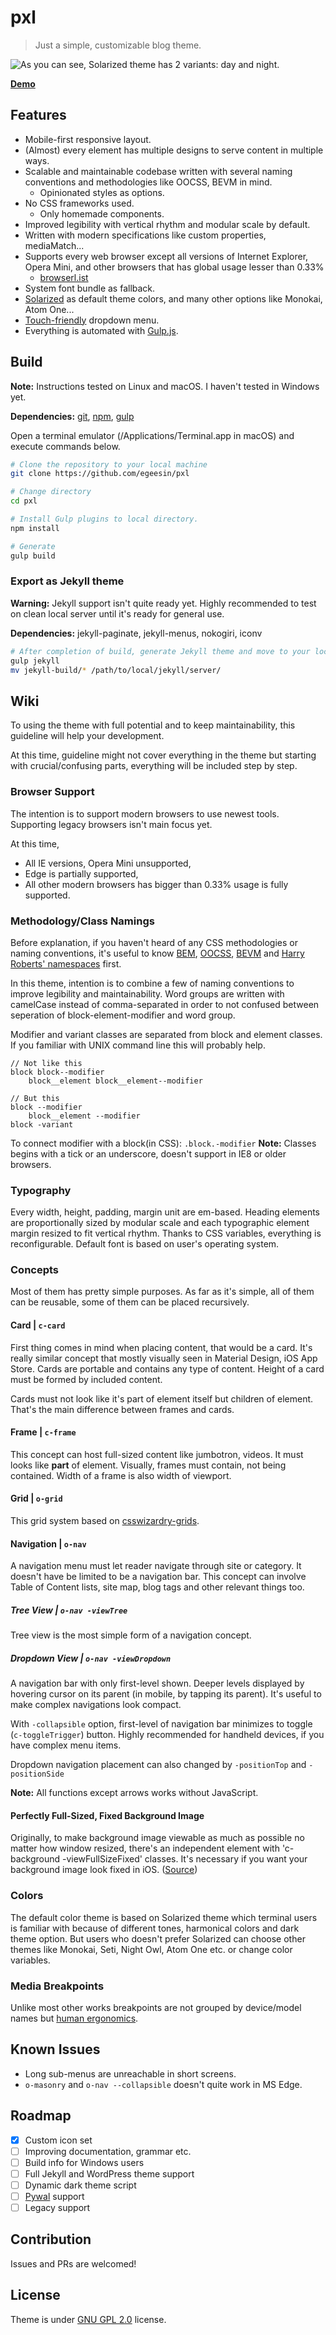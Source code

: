 # pxl
> Just a simple, customizable blog theme.

<img class="center" src="screenshot.png" alt="As you can see, Solarized theme has 2 variants: day and night." />

[**Demo**](https://pxl.egeesin.com)

## Features

- Mobile-first responsive layout.
- (Almost) every element has multiple designs to serve content in multiple ways.
- Scalable and maintainable codebase written with several naming conventions and methodologies like OOCSS, BEVM in mind.
	- Opinionated styles as options.
- No CSS frameworks used.
	- Only homemade components.
- Improved legibility with vertical rhythm and modular scale by default.
- Written with modern specifications like custom properties, mediaMatch...
- Supports every web browser except all versions of Internet Explorer, Opera Mini, and other browsers that has global usage lesser than 0.33%
	- [browserl.ist](http://browserl.ist/?q=%3E0.33%25%2C+not+ie+11%2C+not+op_mini+all)
- System font bundle as fallback.
- [Solarized](https://ethanschoonover.com/solarized/) as default theme colors, and many other options like Monokai, Atom One...
- [Touch-friendly](https://osvaldas.info/drop-down-navigation-responsive-and-touch-friendly) dropdown menu.
- Everything is automated with [Gulp.js](https://gulpjs.com/).

## Build

**Note:** Instructions tested on Linux and macOS. I haven't tested in Windows yet.

**Dependencies:** [git](https://git-scm.com/book/en/v2/Getting-Started-Installing-Git), [npm](https://www.npmjs.com/get-npm), [gulp](https://gulpjs.com/docs/en/getting-started/quick-start)

Open a terminal emulator (/Applications/Terminal.app in macOS) and execute commands below.


```sh
# Clone the repository to your local machine
git clone https://github.com/egeesin/pxl

# Change directory
cd pxl

# Install Gulp plugins to local directory.
npm install

# Generate
gulp build
```

### Export as Jekyll theme

**Warning:** Jekyll support isn't quite ready yet. Highly recommended to test on clean local server until it's ready for general use.

**Dependencies:** jekyll-paginate, jekyll-menus, nokogiri, iconv

```sh
# After completion of build, generate Jekyll theme and move to your local. 
gulp jekyll
mv jekyll-build/* /path/to/local/jekyll/server/
```



## Wiki

To using the theme with full potential and to keep maintainability, this guideline will help your development.

At this time, guideline might not cover everything in the theme but starting with crucial/confusing parts, everything will be included step by step.

### Browser Support

The intention is to support modern browsers to use newest tools. Supporting legacy browsers isn't main focus yet.

At this time,

- All IE versions, Opera Mini unsupported,
- Edge is partially supported,
- All other modern browsers has bigger than 0.33% usage is fully supported.


### Methodology/Class Namings

Before explanation, if you haven't heard of any CSS methodologies or naming conventions, it's useful to know [BEM](http://getbem.com/naming/), [OOCSS](https://www.slideshare.net/stubbornella/object-oriented-css), [BEVM](https://www.slideshare.net/Jyaasa/bevm-blockelementvariation-modifier) and [Harry Roberts' namespaces](https://csswizardry.com/2015/03/more-transparent-ui-code-with-namespaces/) first.

In this theme, intention is to combine a few of naming conventions to improve legibility and maintainability. Word groups are written with  camelCase instead of comma-separated in order to not confused between seperation of block-element-modifier and word group.

Modifier and variant classes are separated from block and element classes. If you familiar with UNIX command line this will probably help.

```
// Not like this
block block--modifier
	block__element block__element--modifier

// But this
block --modifier
	block__element --modifier
block -variant
```

To connect modifier with a block(in CSS): ``.block.-modifier``
**Note:** Classes begins with a tick or an underscore, doesn't support in IE8 or older browsers.


### Typography
Every width, height, padding, margin unit are em-based. Heading elements are proportionally sized by modular scale and each typographic element margin resized to fit vertical rhythm. Thanks to CSS variables, everything is reconfigurable. Default font is based on user's operating system.

### Concepts
Most of them has pretty simple purposes. As far as it's simple, all of them can be reusable, some of them can be placed recursively.

#### Card | ``c-card``
First thing comes in mind when placing content, that would be a card. It's really similar concept that mostly visually seen in Material Design, iOS App Store. Cards are portable and contains any type of content. Height of a card must be formed by included content.

Cards must not look like it's part of element itself but children of element. That's the main difference between frames and cards.

#### Frame | ``c-frame``
This concept can host full-sized content like jumbotron, videos. It must looks like **part** of element. Visually, frames must contain, not being contained. Width of a frame is also width of viewport.

#### Grid | ``o-grid``
This grid system based on [csswizardry-grids](https://github.com/csswizardry/csswizardry-grids).

#### Navigation | ``o-nav``
A navigation menu must let reader navigate through site or category. It doesn't have be limited to be a navigation bar. This concept can involve Table of Content lists, site map, blog tags and other relevant things too.

##### Tree View | ``o-nav -viewTree``
Tree view is the most simple form of a navigation concept.

##### Dropdown View | ``o-nav -viewDropdown``
A navigation bar with only first-level shown. Deeper levels displayed by hovering cursor on its parent (in mobile, by tapping its parent). It's useful to make complex navigations look compact.

With ``-collapsible`` option, first-level of navigation bar minimizes to toggle (``c-toggleTrigger``) button. Highly recommended for handheld devices, if you have complex menu items.

Dropdown navigation placement can also changed by ``-positionTop`` and ``-positionSide``

**Note:** All functions except arrows works without JavaScript.

#### Perfectly Full-Sized, Fixed Background Image
Originally, to make background image viewable as much as possible no matter how window resized, there's an independent element with 'c-background -viewFullSizeFixed' classes. It's necessary if you want your background image look fixed in iOS. ([Source](https://css-tricks.com/perfect-full-page-background-image/))

### Colors
The default color theme is based on Solarized theme which terminal users is familiar with because of different tones, harmonical colors and dark theme option. But users who doesn't prefer Solarized can choose other themes like Monokai, Seti, Night Owl, Atom One etc. or change color variables.

### Media Breakpoints

Unlike most other works breakpoints are not grouped by device/model names but [human ergonomics](https://twitter.com/lukew/status/273453112902172672).

## Known Issues

- Long sub-menus are unreachable in short screens.
- ``o-masonry`` and ``o-nav --collapsible`` doesn't quite work in MS Edge.

## Roadmap

- [x] Custom icon set
- [ ] Improving documentation, grammar etc.
- [ ] Build info for Windows users
- [ ] Full Jekyll and WordPress theme support
- [ ] Dynamic dark theme script
- [ ] [Pywal](https://github.com/dylanaraps/pywal) support
- [ ] Legacy support

## Contribution
Issues and PRs are welcomed!

## License
Theme is under [GNU GPL 2.0](https://www.gnu.org/licenses/gpl-2.0.html) license.
